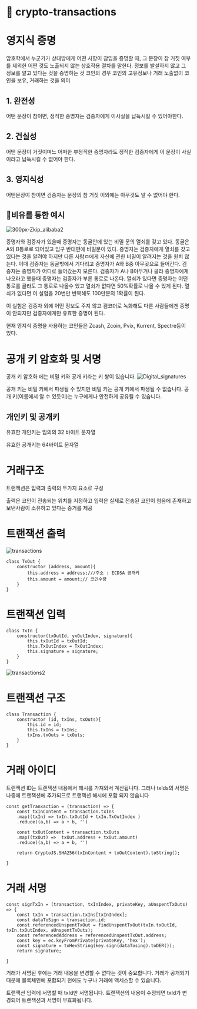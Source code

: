 # :key: crypto-transactions

# 영지식 증명
암호학에서 누군가가 상대방에게 어떤 사항이 참임을 증명할 때, 그 문장이 참 거짓 여부를 제외한 어떤 것도 노출되지 않는 상호작용 절차를 말한다.
정보를 발설하지 않고 그 정보를 알고 있다는 것을 증명하는 것
코인의 경우 코인의 고유정보나 거래 노출없이 코인을 보유, 거래하는 것을 의미

## 1. 완전성
 어떤 문장이 참이면, 정직한 증명자는 검증자에게 이사실을 납득시킬 수 있어야한다.
## 2. 건실성
 어떤 문장이 거짓이며느 어떠한 부정직한 증명자라도 정직한 검증자에게 이 문장이 사실이라고 납득시킬 수 없어야 한다.
## 3. 영지식성
 어떤문장이 참이면 검증자는 문장의 참 거짓 이외에는 아무것도 알 수 없어야 한다.
 
## :baby:비유를 통한 예시
![300px-Zkip_alibaba2](https://user-images.githubusercontent.com/89236248/150671970-dfe6e42d-d827-46c9-8ed2-a402a4a39b19.png)


증명자와 검증자가 있을때 증명자는 동굴안에 있는 비밀 문의 열쇠를 갖고 있다.
동굴은 A와 B통로로 되어있고 입구 반대편에 비밀문이 있다.
증명자는 검증자에게 열쇠를 갖고 있다는 것을 알려야 하지만 다른 사람ㅁ에게 자신에 관한 비밀이 알려지는 것을 원치 않는다.
이때 검증자는 동굴밖에서 기다리고 증명자가 A와 B중 아무곳으로 들어간다. 검증자는 증명자가 어디로 들어갔는지 모른다.
검증자가 A나 B아무거나 골라 증명자에게 나오라고 했을때 증명자는 검증자가 부른 통로로 나온다.
열쇠가 있다면 증명자는 어떤 통로를 골라도 그 통로로 나올수 있고 열쇠가 없다면 50%확률로 나올 수 있게 된다.
열쇠가 없다면 이 실험을 20번만 반복해도 100만분의 1확률이 된다.

이 실험은 검증자 외에 어떤 정보도 주지 않고 캠코더로 녹화해도 다른 사람들에겐 증명이 안되지만 검증자에게만 유효한 증명이 된다.

현재 영지식 증명을 사용하는 코인들은 Zcash, Zcoin, Pvix, Kurrent, Spectre등이 있다.

# 공개 키 암호화 및 서명
공개 키 암호화 에는 비밀 키와 공개 키라는 키 쌍이 있습니다. 
![Digital_signatures](https://user-images.githubusercontent.com/89236248/150672018-93cf8496-fd81-4206-bb7c-ca153e4a95d2.png)


공개 키는 비밀 키에서 파생될 수 있지만 비밀 키는 공개 키에서 파생될 수 없습니다. 
공개 키(이름에서 알 수 있듯이)는 누구에게나 안전하게 공유될 수 있습니다.

## 개인키 및 공개키
유효한 개인키는 임의의 32 바이트 문자열

유효한 공개키는 64바이트 문자열

# 거래구조

트랜잭션은 입력과 출력의 두가지 요소로 구성

출력은 코인이 전송되는 위치를 지정하고 
입력은 실제로 전송된 코인이 첨음에 존재하고 보낸사람이 소유하고 있다는 증거를 제공

# 트랜잭션 출력
![transactions](https://user-images.githubusercontent.com/89236248/150672027-437c11e5-d3ee-4e4d-9408-f959a6460c38.png)

```
class TxOut {
    constructor (address, amount){
        this.address = address;///주소 : ECDSA 공개키
        this.amount = amount;// 코인수량
    }
}
```

# 트랜잭션 입력

```
class TxIn {
    constructor(txOutId, yxOutIndex, signature){
        this.txOutId = txOutId;
        this.TxOutIndex = TxOutIndex;
        this.signature = signature;
    }
}
```
![transactions2](https://user-images.githubusercontent.com/89236248/150672036-66a1094e-ef1b-45c5-8475-ef6baa886568.png)


# 트랜잭션 구조
```
class Transaction {
    constructor (id, txIns, txOuts){
        this.id = id;
        this.txIns = txIns;
        txIns.txOuts = txOuts;
    }
}
```

# 거래 아이디
트랜잭션 ID는 트랜잭션 내용에서 해시를 가져와서 계산됩니다. 그러나 txIds의 서명은 나중에 트랜잭션에 추가되므로 트랜잭션 해시에 포함 되지 않습니다

```
const getTranxaction = (transaction) => {
    const txInContent = transaction.txIns
    .map((txIn) => txIn.txOutId + txIn.TxOutIndex )
    .reduce((a,b) => a + b, '')

    const txOutContent = transaction.txOuts
    .map((txOut) =>  txOut.address + txOut.amount)
    .reduce((a,b) => a + b, '')

    return CryptoJS.SHA256(txInContent + txOutContent).toString();

}
```

# 거래 서명
```
const signTxIn = (transaction, txInIndex, privateKey, aUnspentTxOuts) => {
    const txIn = transaction.txIns[txInIndex];
    const dataToSign = transaction.id;
    const referencedUnspentTxOut = findUnspentTxOut(txIn.txOutId, txIn.txOutIndex, aUnspentTxOuts);
    const referencedAddress = referencedUnspentTxOut.address;
    const key = ec.keyFromPrivate(privateKey, 'hex');
    const signature = toHexString(key.sign(dataTosing).toDER());
    return signature;

}
```
거래가 서명된 후에는 거래 내용을 변경할 수 없다는 것이 중요합니다. 거래가 공개되기 때문에 블록체인에 포함되기 전에도 누구나 거래에 액세스할 수 있습니다.

트랜잭션 입력에 서명할 때 txId만 서명됩니다. 트랜잭션의 내용이 수정되면 txId가 변경되어 트랜잭션과 서명이 무효화됩니다.

